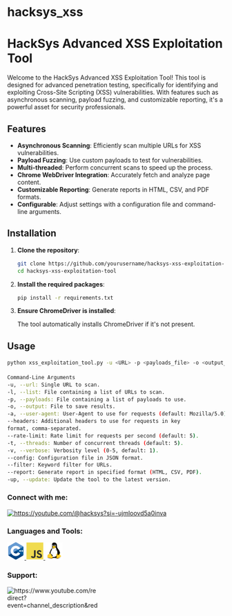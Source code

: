 # hacksys_xss

# HackSys Advanced XSS Exploitation Tool

Welcome to the HackSys Advanced XSS Exploitation Tool! This tool is designed for advanced penetration testing, specifically for identifying and exploiting Cross-Site Scripting (XSS) vulnerabilities. With features such as asynchronous scanning, payload fuzzing, and customizable reporting, it's a powerful asset for security professionals.

## Features

- **Asynchronous Scanning**: Efficiently scan multiple URLs for XSS vulnerabilities.
- **Payload Fuzzing**: Use custom payloads to test for vulnerabilities.
- **Multi-threaded**: Perform concurrent scans to speed up the process.
- **Chrome WebDriver Integration**: Accurately fetch and analyze page content.
- **Customizable Reporting**: Generate reports in HTML, CSV, and PDF formats.
- **Configurable**: Adjust settings with a configuration file and command-line arguments.

## Installation

1. **Clone the repository**:

    ```sh
    git clone https://github.com/yourusername/hacksys-xss-exploitation-tool.git
    cd hacksys-xss-exploitation-tool
    ```

2. **Install the required packages**:

    ```sh
    pip install -r requirements.txt
    ```

3. **Ensure ChromeDriver is installed**:

    The tool automatically installs ChromeDriver if it's not present.

## Usage

```sh
python xss_exploitation_tool.py -u <URL> -p <payloads_file> -o <output_file> --report <report_format> [options]

Command-Line Arguments
-u, --url: Single URL to scan.
-l, --list: File containing a list of URLs to scan.
-p, --payloads: File containing a list of payloads to use.
-o, --output: File to save results.
-a, --user-agent: User-Agent to use for requests (default: Mozilla/5.0).
--headers: Additional headers to use for requests in key
format, comma-separated.
--rate-limit: Rate limit for requests per second (default: 5).
-t, --threads: Number of concurrent threads (default: 5).
-v, --verbose: Verbosity level (0-5, default: 1).
--config: Configuration file in JSON format.
--filter: Keyword filter for URLs.
--report: Generate report in specified format (HTML, CSV, PDF).
-up, --update: Update the tool to the latest version.
```





<h3 align="left">Connect with me:</h3>
<p align="left">
<a href="https://www.youtube.com/@hacksys" target="blank"><img align="center" src="https://raw.githubusercontent.com/rahuldkjain/github-profile-readme-generator/master/src/images/icons/Social/youtube.svg" alt="https://youtube.com/@hacksys?si=-ujmloovd5a0inva" height="30" width="40" /></a>
</p>



<h3 align="left">Languages and Tools:</h3>
<p align="left"> <a href="https://www.w3schools.com/cpp/" target="_blank" rel="noreferrer"> <img src="https://raw.githubusercontent.com/devicons/devicon/master/icons/cplusplus/cplusplus-original.svg" alt="cplusplus" width="40" height="40"/> </a> <a href="https://developer.mozilla.org/en-US/docs/Web/JavaScript" target="_blank" rel="noreferrer"> <img src="https://raw.githubusercontent.com/devicons/devicon/master/icons/javascript/javascript-original.svg" alt="javascript" width="40" height="40"/> </a> <a href="https://www.linux.org/" target="_blank" rel="noreferrer"> <img src="https://raw.githubusercontent.com/devicons/devicon/master/icons/linux/linux-original.svg" alt="linux" width="40" height="40"/> </a> </p>

<h3 align="left">Support:</h3>
<p><a href="https://www.buymeacoffee.com/Hacksys"> <img align="left" src="https://cdn.buymeacoffee.com/buttons/v2/default-yellow.png" height="50" width="210" alt="https://www.youtube.com/redirect?event=channel_description&redir_token=QUFFLUhqbU9QMjQ1ZEhWWnJUY3daY1J6ZVRhVzJxdmJQd3xBQ3Jtc0trVG9neEZtODZmdEpWRHZGYjRkLVdLUVJham9mb0lacmxjZzFfaWxKekxLWFBrRGZhTnZQeW1sZm5MTmxXQ1ZRbHRRb1FyVTk2VFFfdGI2TTNyVVNPaGpxb1BHN1N6V2lxalBEd2Z5TndSZnA1VzNabw&q=https%3A%2F%2Fwww.buymeacoffee.com%2FHacksys" /></a></p><br><br>


